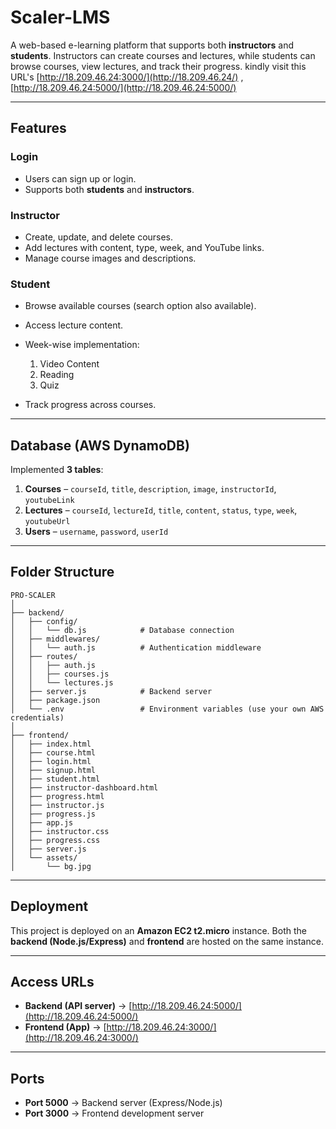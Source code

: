 # Scaler-LMS


A web-based e-learning platform that supports both **instructors** and **students**.
Instructors can create courses and lectures, while students can browse courses, view lectures, and track their progress.
kindly visit this URL's [http://18.209.46.24:3000/](http://18.209.46.24/) , [http://18.209.46.24:5000/](http://18.209.46.24:5000/)

---

## Features

### Login

* Users can sign up or login.
* Supports both **students** and **instructors**.

### Instructor

* Create, update, and delete courses.
* Add lectures with content, type, week, and YouTube links.
* Manage course images and descriptions.

### Student

* Browse available courses (search option also available).
* Access lecture content.
* Week-wise implementation:

  1. Video Content
  2. Reading
  3. Quiz
* Track progress across courses.

---

## Database (AWS DynamoDB)

Implemented **3 tables**:

1. **Courses** – `courseId`, `title`, `description`, `image`, `instructorId`, `youtubeLink`
2. **Lectures** – `courseId`, `lectureId`, `title`, `content`, `status`, `type`, `week`, `youtubeUrl`
3. **Users** – `username`, `password`, `userId`

---

## Folder Structure

```
PRO-SCALER
│
├── backend/
│   ├── config/
│   │   └── db.js            # Database connection
│   ├── middlewares/
│   │   └── auth.js          # Authentication middleware
│   ├── routes/
│   │   ├── auth.js
│   │   ├── courses.js
│   │   └── lectures.js
│   ├── server.js            # Backend server
│   ├── package.json
│   └── .env                 # Environment variables (use your own AWS credentials)
│
├── frontend/
│   ├── index.html
│   ├── course.html
│   ├── login.html
│   ├── signup.html
│   ├── student.html
│   ├── instructor-dashboard.html
│   ├── progress.html
│   ├── instructor.js
│   ├── progress.js
│   ├── app.js
│   ├── instructor.css
│   ├── progress.css
│   ├── server.js
│   └── assets/
│       └── bg.jpg
```

---

## Deployment

This project is deployed on an **Amazon EC2 t2.micro** instance.
Both the **backend (Node.js/Express)** and **frontend** are hosted on the same instance.

---

## Access URLs

* **Backend (API server)** → [http://18.209.46.24:5000/](http://18.209.46.24:5000/)
* **Frontend (App)** → [http://18.209.46.24:3000/](http://18.209.46.24:3000/)

---

## Ports

* **Port 5000** → Backend server (Express/Node.js)
* **Port 3000** → Frontend development server



